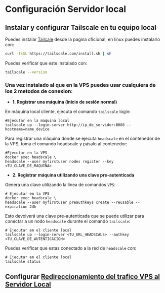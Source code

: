 # Configuración Servidor local

## Instalar y configurar Tailscale en tu equipo local

Puedes instalar [Tailcale](https://tailscale.com/) desde la pagina oficional, en linux puedes instalarlo con:

```bash
curl -fsSL https://tailscale.com/install.sh | sh
```
Puedes verificar que este instalado con:

```bash
tailscale --version
```
### Una vez instalado al que en la VPS puedes usar cualquiera de los 2 metodos de conexion:

- **1. Registrar una máquina (inicio de sesión normal)**

En máquina local cliente, ejecuta el comando `tailscale` login:

```shell
#Ejecutar en la maquina local
tailscale up --login-server http://ip_de_servidor:8080 --hostname=name_device
```

Para registrar una máquina donde se ejecuta `headscale` en el contenedor de la VPS, toma el comando headscale y pásalo al contenedor:

```shell
#Ejecutar en la VPS
docker exec headscale \
headscale --user myfirstuser nodes register --key <TU_CLAVE_DE_MAQUINA>
```

- **2. Registrar máquina utilizando una clave pre-autenticada**

Genera una clave utilizando la línea de comandos `VPS`:

```shell
# Ejecutar en la VPS
docker exec headscale \
headscale --user myfirstuser preauthkeys create --reusable --expiration 24h
```

Esto devolverá una clave pre-autenticada que se puede utilizar para conectar a un nodo `headscale` durante el comando `tailscale`:

```shell
# Ejecutar en el cliente local
tailscale up --login-server <TU_URL_HEADSCALE> --authkey <TU_CLAVE_DE_AUTENTICACION>
```
Puedes verificar que estas conectado a la red de `headscale` con:

```shell
# Ejecutar en el cliente local
tailscale status
```

## Configurar [Redireccionamiento del trafico VPS al Servidor Local](/config_local.md)
